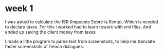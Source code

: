 # week 1


I was asked to calculate the ISR (Impuesto Sobre la Renta). Which is needed to declare taxes. For this I worked had to learn towork with xml files. And ended up saving the client money from taxes.

I made a little program to parse text from screenshots, to help me translate faster screenshots of french dialogues.
